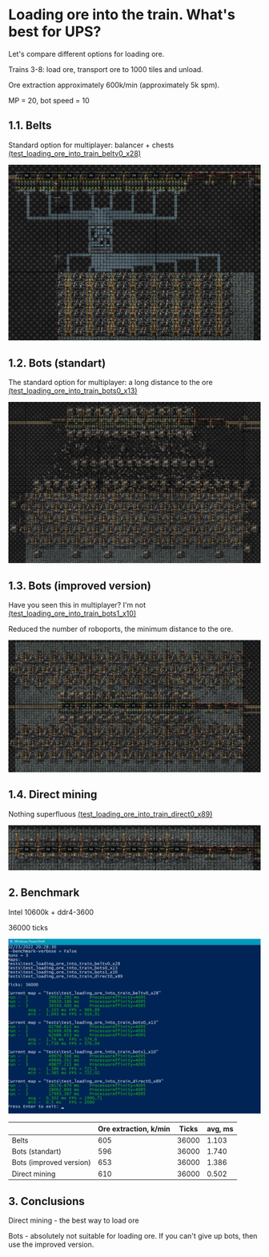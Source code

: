 
# Loading ore into the train. What's best for UPS?

Let's compare different options for loading ore.

Trains 3-8: load ore, transport ore to 1000 tiles and unload.

Ore extraction approximately 600k/min (approximately 5k spm).

MP = 20, bot speed = 10

## 1.1. Belts

Standard option for multiplayer: balancer + chests [(test_loading_ore_into_train_beltv0_x28)](https://disk.yandex.ru/d/kSFsv-aUbdd8-Q)

![alt text](img/pic1.png)

## 1.2. Bots (standart)

The standard option for multiplayer: a long distance to the ore [(test_loading_ore_into_train_bots0_x13)](https://disk.yandex.ru/d/KeW9j5k4qeqbyA)

![alt text](img/pic2.png)

## 1.3. Bots (improved version)

Have you seen this in multiplayer? I'm not [(test_loading_ore_into_train_bots1_x10)](https://disk.yandex.ru/d/qwksC2WyYOyYbg)

Reduced the number of roboports, the minimum distance to the ore.

![alt text](img/pic3.png)

## 1.4. Direct mining

Nothing superfluous [(test_loading_ore_into_train_direct0_x89)](https://disk.yandex.ru/d/KOUNMRFtRV3Zow)

![alt text](img/pic4.png)

## 2. Benchmark

Intel 10600k + ddr4-3600

36000 ticks

![alt text](img/pic5.png)

| 	                      | Ore extraction, k/min | Ticks | avg, ms  |
| ----------------------- | --------------------- |-------|--------- |
| Belts                   | 605                   | 36000 | 1.103    |
| Bots (standart)         | 596                   | 36000 | 1.740    |
| Bots (improved version) | 653                   | 36000 | 1.386    |
| Direct mining           | 610                   | 36000 | 0.502    |

## 3. Conclusions

Direct mining - the best way to load ore

Bots - absolutely not suitable for loading ore. If you can't give up bots, then use the improved version.

